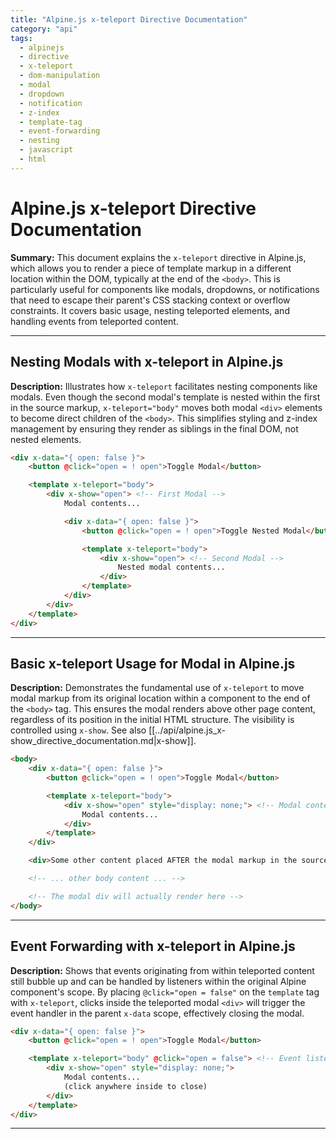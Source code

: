 ```yaml
---
title: "Alpine.js x-teleport Directive Documentation"
category: "api"
tags:
  - alpinejs
  - directive
  - x-teleport
  - dom-manipulation
  - modal
  - dropdown
  - notification
  - z-index
  - template-tag
  - event-forwarding
  - nesting
  - javascript
  - html
---
```


# Alpine.js x-teleport Directive Documentation

**Summary:** This document explains the `x-teleport` directive in Alpine.js, which allows you to render a piece of template markup in a different location within the DOM, typically at the end of the `<body>`. This is particularly useful for components like modals, dropdowns, or notifications that need to escape their parent's CSS stacking context or overflow constraints. It covers basic usage, nesting teleported elements, and handling events from teleported content.

---

## Nesting Modals with x-teleport in Alpine.js

**Description:** Illustrates how `x-teleport` facilitates nesting components like modals. Even though the second modal's template is nested within the first in the source markup, `x-teleport="body"` moves both modal `<div>` elements to become direct children of the `<body>`. This simplifies styling and z-index management by ensuring they render as siblings in the final DOM, not nested elements.

```html
<div x-data="{ open: false }">
    <button @click="open = ! open">Toggle Modal</button>

    <template x-teleport="body">
        <div x-show="open"> <!-- First Modal -->
            Modal contents...

            <div x-data="{ open: false }">
                <button @click="open = ! open">Toggle Nested Modal</button>

                <template x-teleport="body">
                    <div x-show="open"> <!-- Second Modal -->
                        Nested modal contents...
                    </div>
                </template>
            </div>
        </div>
    </template>
</div>
```

---

## Basic x-teleport Usage for Modal in Alpine.js

**Description:** Demonstrates the fundamental use of `x-teleport` to move modal markup from its original location within a component to the end of the `<body>` tag. This ensures the modal renders above other page content, regardless of its position in the initial HTML structure. The visibility is controlled using `x-show`. See also [[../api/alpine.js_x-show_directive_documentation.md|x-show]].

```html
<body>
    <div x-data="{ open: false }">
        <button @click="open = ! open">Toggle Modal</button>

        <template x-teleport="body">
            <div x-show="open" style="display: none;"> <!-- Modal content moved to end of body -->
                Modal contents...
            </div>
        </template>
    </div>

    <div>Some other content placed AFTER the modal markup in the source.</div>

    <!-- ... other body content ... -->

    <!-- The modal div will actually render here -->
</body>
```

---

## Event Forwarding with x-teleport in Alpine.js

**Description:** Shows that events originating from within teleported content still bubble up and can be handled by listeners within the original Alpine component's scope. By placing `@click="open = false"` on the `template` tag with `x-teleport`, clicks inside the teleported modal `<div>` will trigger the event handler in the parent `x-data` scope, effectively closing the modal.

```html
<div x-data="{ open: false }">
    <button @click="open = ! open">Toggle Modal</button>

    <template x-teleport="body" @click="open = false"> <!-- Event listener on template -->
        <div x-show="open" style="display: none;">
            Modal contents...
            (click anywhere inside to close)
        </div>
    </template>
</div>
```

---